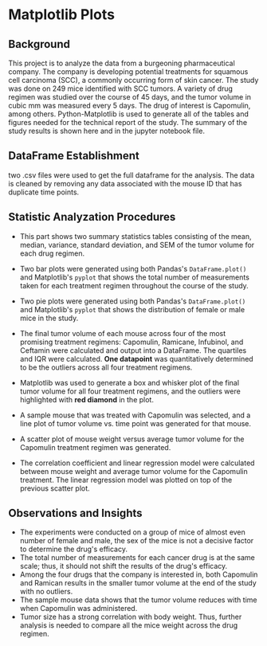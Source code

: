 # Matplotlib Plots

## Background

This project is to analyze the data from a burgeoning pharmaceutical company. The company is developing potential treatments for squamous cell carcinoma (SCC), a commonly occurring form of skin cancer. The study was done on 249 mice identified with SCC tumors. A variety of drug regimen was studied over the course of 45 days, and the tumor volume in cubic mm was measured every 5 days. The drug of interest is Capomulin, among others. Python-Matplotlib is used to generate all of the tables and figures needed for the technical report of the study. The summary of the study results is shown here and in the jupyter notebook file.

## DataFrame Establishment
two .csv files were used to get the full dataframe for the analysis. The data is cleaned by removing any data associated with the mouse ID that has duplicate time points.

## Statistic Analyzation Procedures

* This part shows two summary statistics tables consisting of the mean, median, variance, standard deviation, and SEM of the tumor volume for each drug regimen.

* Two bar plots were generated using both Pandas's `DataFrame.plot()` and Matplotlib's `pyplot` that shows the total number of measurements taken for each treatment regimen throughout the course of the study.

* Two pie plots were generated using both Pandas's `DataFrame.plot()` and Matplotlib's `pyplot` that shows the distribution of female or male mice in the study.

* The final tumor volume of each mouse across four of the most promising treatment regimens: Capomulin, Ramicane, Infubinol, and Ceftamin were calculated and output into a DataFrame. The quartiles and IQR were calculated. **One datapoint** was quantitatively determined to be the outliers across all four treatment regimens.

* Matplotlib was used to generate a box and whisker plot of the final tumor volume for all four treatment regimens, and the outliers were highlighted with **red diamond** in the plot.

* A sample mouse that was treated with Capomulin was selected, and a line plot of tumor volume vs. time point was generated for that mouse.

* A scatter plot of mouse weight versus average tumor volume for the Capomulin treatment regimen was generated.

* The correlation coefficient and linear regression model were calculated between mouse weight and average tumor volume for the Capomulin treatment. The linear regression model was plotted on top of the previous scatter plot.

## Observations and Insights 

* The experiments were conducted on a group of mice of almost even number of female and male, the sex of the mice is not a decisive factor to determine the drug's efficacy.
* The total number of measurements for each cancer drug is at the same scale; thus, it should not shift the results of the drug's efficacy.
* Among the four drugs that the company is interested in, both Capomulin and Ramican results in the smaller tumor volume at the end of the study with no outliers.
* The sample mouse data shows that the tumor volume reduces with time when Capomulin was administered.
* Tumor size has a strong correlation with body weight. Thus, further analysis is needed to compare all the mice weight across the drug regimen.
